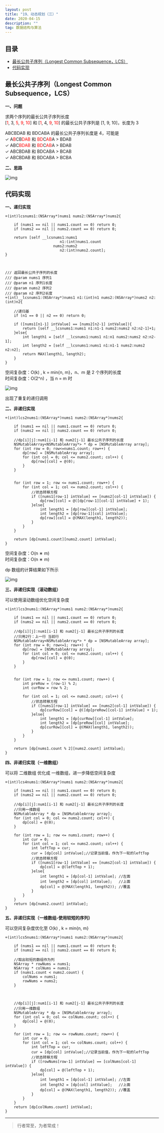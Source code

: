 ```yaml
---
layout: post
title: "19、动态规划（三）"
date: 2020-04-15
description: ""
tag: 数据结构与算法
---
```







## 目录

* [最长公共子序列（Longest Common Subsequence，LCS）](#content1)
* [代码实现](#content2)




<!-- ************************************************ -->
## <a id="content1"></a>最长公共子序列（Longest Common Subsequence，LCS）

**一、问题**

求两个序列的最长公共子序列长度      
[<span style="color:red">1</span>, 3, <span style="color:red">5</span>, <span style="color:red">9</span>, <span style="color:red">10</span>] 
和 
[<span style="color:red">1</span>, 4, <span style="color:red">9</span>, <span style="color:red">10</span>] 
的最长公共子序列是 [1, 9, 10]，长度为 3 

ABCBDAB 和 BDCABA 的最长公共子序列长度是 4，可能是      
✓ A<span style="color:red">B</span>CB<span style="color:red">DAB</span> 
和 
<span style="color:red">BD</span>C<span style="color:red">AB</span>A > BDAB      
✓ ABC<span style="color:red">BDAB </span>
和 
<span style="color:red">BD</span>C<span style="color:red">AB</span>A > BDAB      
✓ ABCBDAB 和 BDCABA > BCAB      
✓ ABCBDAB 和 BDCABA > BCBA      


**二、思路**

<img src="/images/DataStructurs2/dp2.png" alt="img">


<!-- ************************************************ -->
## <a id="content2"></a>代码实现


**一、递归实现**

```
+(int)lcsnums1:(NSArray*)nums1 nums2:(NSArray*)nums2{
    
    if (nums1 == nil || nums1.count == 0) return 0;
    if (nums2 == nil || nums2.count == 0) return 0;
    
    return [self __lcsnums1:nums1
                         n1:(int)nums1.count
                      nums2:nums2
                         n2:(int)nums2.count];
}



/// 返回最长公共子序列的长度
/// @param nums1 序列1
/// @param n1 序列1长度
/// @param nums2 序列2
/// @param n2 序列2长度
+(int)__lcsnums1:(NSArray*)nums1 n1:(int)n1 nums2:(NSArray*)nums2 n2:(int)n2{
    
    //递归基
    if (n1 == 0 || n2 == 0) return 0;
    
    if ([nums1[n1-1] intValue] == [nums2[n2-1] intValue]){
        return [self __lcsnums1:nums1 n1:n1-1 nums2:nums2 n2:n2-1]+1;
    }else{
        int length1 = [self __lcsnums1:nums1 n1:n1 nums2:nums2 n2:n2-1];
        int length2 = [self __lcsnums1:nums1 n1:n1-1 nums2:nums2 n2:n2];
        return MAX(length1, length2);
    }
}
```


空间复杂度：O(k) , k = min{n, m}，n、m 是 2 个序列的长度     
时间复杂度：O(2^n) ，当 n = m 时     

<img src="/images/DataStructurs2/dp3.png" alt="img">

出现了重复的递归调用
 

**二、非递归实现**

```
+(int)lcs2nums1:(NSArray*)nums1 nums2:(NSArray*)nums2{
    
    if (nums1 == nil || nums1.count == 0) return 0;
    if (nums2 == nil || nums2.count == 0) return 0;

    //dp[i][j]:num1[i-1] 和 num2[j-1] 最长公共子序列的长度
    NSMutableArray<NSMutableArray*> * dp = [NSMutableArray array];
    for (int row = 0; row<=nums1.count; row++) {
        dp[row] = [NSMutableArray array];
        for (int col = 0; col <= nums2.count; col++) {
            dp[row][col] = @(0);
        }
    }
    

    for (int row = 1; row <= nums1.count; row++) {
        for (int col = 1; col <= nums2.count; col++) {
            //状态转移方程
            if ([nums1[row-1] intValue] == [nums2[col-1] intValue]) {
                dp[row][col] = @([dp[row-1][col-1] intValue] + 1);
            }else{
                int length1 = [dp[row][col-1] intValue];
                int length2 = [dp[row-1][col] intValue];
                dp[row][col] = @(MAX(length1, length2));
            }
        }
    }
    
    return [dp[nums1.count][nums2.count] intValue];
}
```


空间复杂度：O(n ∗ m)      
时间复杂度：O(n ∗ m)     

dp 数组的计算结果如下所示

<img src="/images/DataStructurs2/dp4.png" alt="img">


**三、非递归实现（滚动数组）**

可以使用滚动数组优化空间复杂度

```
+(int)lcs3nums1:(NSArray*)nums1 nums2:(NSArray*)nums2{
    
    if (nums1 == nil || nums1.count == 0) return 0;
    if (nums2 == nil || nums2.count == 0) return 0;

    //dp[i][j]:num1[i-1] 和 num2[j-1] 最长公共子序列的长度
    //只用2行：上一行 当前行
    NSMutableArray<NSMutableArray*> * dp = [NSMutableArray array];
    for (int row = 0; row<=1; row++) {
        dp[row] = [NSMutableArray array];
        for (int col = 0; col <= nums2.count; col++) {
            dp[row][col] = @(0);
        }
    }
    

    for (int row = 1; row <= nums1.count; row++) {
        int preRow = (row-1) % 2;
        int curRow = row % 2;

        for (int col = 1; col <= nums2.count; col++) {
            //状态转移方程
            if ([nums1[row-1] intValue] == [nums2[col-1] intValue]) {
                dp[curRow][col] = @([dp[preRow][col-1] intValue] + 1);
            }else{
                int length1 = [dp[curRow][col-1] intValue];
                int length2 = [dp[preRow][col] intValue];
                dp[curRow][col] = @(MAX(length1, length2));
            }
        }
    }
    
    return [dp[nums1.count % 2][nums2.count] intValue];
}

```


**四、非递归实现（一维数组）**

可以将 二维数组 优化成 一维数组，进一步降低空间复杂度

```
+(int)lcs4nums1:(NSArray*)nums1 nums2:(NSArray*)nums2{
    
    if (nums1 == nil || nums1.count == 0) return 0;
    if (nums2 == nil || nums2.count == 0) return 0;

    //dp[i][j]:num1[i-1] 和 num2[j-1] 最长公共子序列的长度
    //只用一维数组
    NSMutableArray * dp = [NSMutableArray array];
    for (int col = 0; col <= nums2.count; col++) {
        dp[col] = @(0);
    }
    
    for (int row = 1; row <= nums1.count; row++) {
        int cur = 0;
        for (int col = 1; col <= nums2.count; col++) {
            int leftTop = cur;
            cur = [dp[col] intValue];//记录当前值，作为下一轮的leftTop
            //状态转移方程
            if ([nums1[row-1] intValue] == [nums2[col-1] intValue]) {
                dp[col] = @(leftTop + 1);
            }else{
                int length1 = [dp[col-1] intValue]; //左面
                int length2 = [dp[col] intValue];   //上面
                dp[col] = @(MAX(length1, length2)); //覆盖
            }
        }
    }
    return [dp[nums2.count] intValue];
}
```


**五、非递归实现（一维数组-使用较短的序列）**

可以空间复杂度优化至 O(k) , k = min{n, m}

```
+(int)lcs5nums1:(NSArray*)nums1 nums2:(NSArray*)nums2{
    
    if (nums1 == nil || nums1.count == 0) return 0;
    if (nums2 == nil || nums2.count == 0) return 0;

    //取出较短的数组作为列
    NSArray * rowNums = nums1;
    NSArray * colNums = nums2;
    if (nums1.count < nums2.count) {
        colNums = nums1;
        rowNums = nums2;
    }
    
    
    
    //dp[i][j]:num1[i-1] 和 num2[j-1] 最长公共子序列的长度
    //只用一维数组
    NSMutableArray * dp = [NSMutableArray array];
    for (int col = 0; col <= colNums.count; col++) {
        dp[col] = @(0);
    }
    
    for (int row = 1; row <= rowNums.count; row++) {
        int cur = 0;
        for (int col = 1; col <= colNums.count; col++) {
            int leftTop = cur;
            cur = [dp[col] intValue];//记录当前值，作为下一轮的leftTop
            //状态转移方程
            if ([rowNums[row-1] intValue] == [colNums[col-1] intValue]) {
                dp[col] = @(leftTop + 1);
            }else{
                int length1 = [dp[col-1] intValue]; //左面
                int length2 = [dp[col] intValue];   //上面
                dp[col] = @(MAX(length1, length2)); //覆盖
            }
        }
    }
    return [dp[colNums.count] intValue];
}
```
 
----------
>  行者常至，为者常成！


